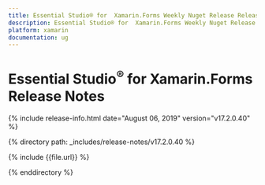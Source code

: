 ```yaml
---
title: Essential Studio® for  Xamarin.Forms Weekly Nuget Release Release Notes  
description: Essential Studio® for  Xamarin.Forms Weekly Nuget Release Release Notes  
platform: xamarin
documentation: ug
---
```


# Essential Studio<sup>®</sup> for  Xamarin.Forms  Release Notes  

{% include release-info.html date="August 06, 2019"  version="v17.2.0.40" %} 


{% directory path: _includes/release-notes/v17.2.0.40 %}

{% include {{file.url}} %}

{% enddirectory %}